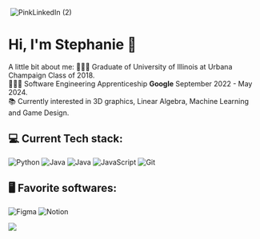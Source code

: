  ![]() ![PinkLinkedIn (2)](https://github.com/DevStephanie/DevStephanie/assets/129541811/07de2b51-9116-4055-9aeb-45a2a62531f4)

# **Hi, I'm Stephanie** 🌸

A little bit about me: 
 👩🏽‍🎓 Graduate of University of Illinois  at Urbana Champaign Class of 2018.<br/>
 👩🏽‍💻 Software Engineering Apprenticeship **Google** September 2022 - May 2024.<br/>
 📚 Currently interested in 3D graphics, Linear Algebra, Machine Learning and Game Design.<br/>

 ## 💻 Current Tech stack: 
 ![Python](https://img.shields.io/badge/python-3670A0?style=for-the-badge&logo=python&logoColor=ffdd54)
 ![Java](https://img.shields.io/badge/java-%23ED8B00.svg?style=for-the-badge&logo=openjdk&logoColor=white)
 ![Java](https://img.shields.io/badge/java-%23ED8B00.svg?style=for-the-badge&logo=openjdk&logoColor=white)
 ![JavaScript](https://img.shields.io/badge/JavaScript-F7DF1E?style=for-the-badge&logo=javascript&logoColor=black)
 ![Git](https://img.shields.io/badge/Git-F05032.svg?style=for-the-badge&logo=Git&logoColor=white) 


 ## 🖥️ Favorite softwares: 
![Figma](https://img.shields.io/badge/figma-%23F24E1E.svg?style=for-the-badge&logo=figma&logoColor=white)
![Notion](https://img.shields.io/badge/Notion-%23000000.svg?style=for-the-badge&logo=notion&logoColor=white)


 <!-- GitHub stats from https://github.com/anuraghazra/github-readme-stats -->
![](https://github-readme-stats.vercel.app/api?username=xsol05&theme=radical&hide_border=false&include_all_commits=true&count_private=true)<br/>
